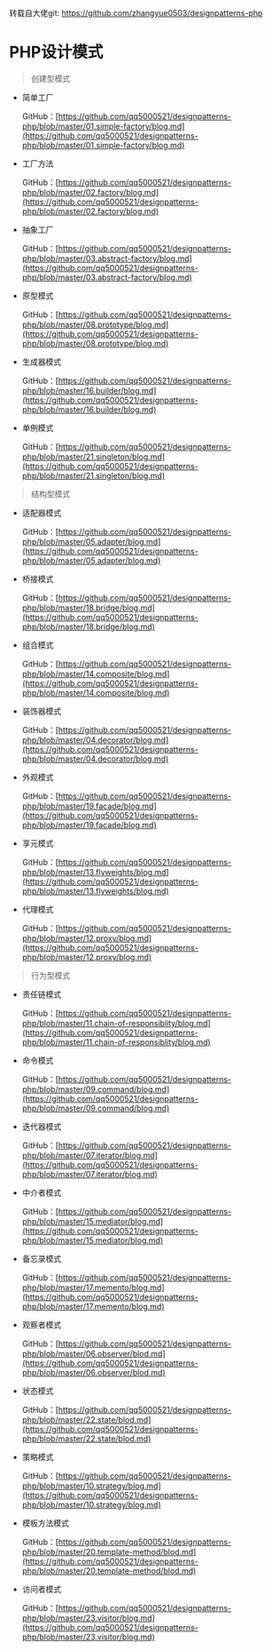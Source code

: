 转载自大佬git: https://github.com/zhangyue0503/designpatterns-php

 
# PHP设计模式

> 创建型模式

- 简单工厂

    GitHub：[https://github.com/qq5000521/designpatterns-php/blob/master/01.simple-factory/blog.md](https://github.com/qq5000521/designpatterns-php/blob/master/01.simple-factory/blog.md)



- 工厂方法

    GitHub：[https://github.com/qq5000521/designpatterns-php/blob/master/02.factory/blog.md](https://github.com/qq5000521/designpatterns-php/blob/master/02.factory/blog.md)



- 抽象工厂

    GitHub：[https://github.com/qq5000521/designpatterns-php/blob/master/03.abstract-factory/blog.md](https://github.com/qq5000521/designpatterns-php/blob/master/03.abstract-factory/blog.md)


- 原型模式

    GitHub：[https://github.com/qq5000521/designpatterns-php/blob/master/08.prototype/blog.md](https://github.com/qq5000521/designpatterns-php/blob/master/08.prototype/blog.md)


    
- 生成器模式

    GitHub：[https://github.com/qq5000521/designpatterns-php/blob/master/16.builder/blog.md](https://github.com/qq5000521/designpatterns-php/blob/master/16.builder/blog.md)


    
- 单例模式

    GitHub：[https://github.com/qq5000521/designpatterns-php/blob/master/21.singleton/blog.md](https://github.com/qq5000521/designpatterns-php/blob/master/21.singleton/blog.md)


    
> 结构型模式

- 适配器模式

    GitHub：[https://github.com/qq5000521/designpatterns-php/blob/master/05.adapter/blog.md](https://github.com/qq5000521/designpatterns-php/blob/master/05.adapter/blog.md)


    
- 桥接模式

    GitHub：[https://github.com/qq5000521/designpatterns-php/blob/master/18.bridge/blog.md](https://github.com/qq5000521/designpatterns-php/blob/master/18.bridge/blog.md)


    
- 组合模式

    GitHub：[https://github.com/qq5000521/designpatterns-php/blob/master/14.composite/blog.md](https://github.com/qq5000521/designpatterns-php/blob/master/14.composite/blog.md)

    
- 装饰器模式

    GitHub：[https://github.com/qq5000521/designpatterns-php/blob/master/04.decorator/blog.md](https://github.com/qq5000521/designpatterns-php/blob/master/04.decorator/blog.md)

    
- 外观模式

    GitHub：[https://github.com/qq5000521/designpatterns-php/blob/master/19.facade/blog.md](https://github.com/qq5000521/designpatterns-php/blob/master/19.facade/blog.md)

    
- 享元模式

    GitHub：[https://github.com/qq5000521/designpatterns-php/blob/master/13.flyweights/blog.md](https://github.com/qq5000521/designpatterns-php/blob/master/13.flyweights/blog.md)


    
- 代理模式

    GitHub：[https://github.com/qq5000521/designpatterns-php/blob/master/12.proxy/blog.md](https://github.com/qq5000521/designpatterns-php/blob/master/12.proxy/blog.md)


    
> 行为型模式

- 责任链模式

    GitHub：[https://github.com/qq5000521/designpatterns-php/blob/master/11.chain-of-responsiblity/blog.md](https://github.com/qq5000521/designpatterns-php/blob/master/11.chain-of-responsiblity/blog.md)

    
- 命令模式

    GitHub：[https://github.com/qq5000521/designpatterns-php/blob/master/09.command/blog.md](https://github.com/qq5000521/designpatterns-php/blob/master/09.command/blog.md)

    
- 迭代器模式

    GitHub：[https://github.com/qq5000521/designpatterns-php/blob/master/07.iterator/blog.md](https://github.com/qq5000521/designpatterns-php/blob/master/07.iterator/blog.md)

    
- 中介者模式

    GitHub：[https://github.com/qq5000521/designpatterns-php/blob/master/15.mediator/blog.md](https://github.com/qq5000521/designpatterns-php/blob/master/15.mediator/blog.md)


    
- 备忘录模式

    GitHub：[https://github.com/qq5000521/designpatterns-php/blob/master/17.memento/blog.md](https://github.com/qq5000521/designpatterns-php/blob/master/17.memento/blog.md)

- 观察者模式

    GitHub：[https://github.com/qq5000521/designpatterns-php/blob/master/06.observer/blod.md](https://github.com/qq5000521/designpatterns-php/blob/master/06.observer/blod.md)

    
- 状态模式

    GitHub：[https://github.com/qq5000521/designpatterns-php/blob/master/22.state/blod.md](https://github.com/qq5000521/designpatterns-php/blob/master/22.state/blod.md)


- 策略模式

    GitHub：[https://github.com/qq5000521/designpatterns-php/blob/master/10.strategy/blog.md](https://github.com/qq5000521/designpatterns-php/blob/master/10.strategy/blog.md)


    
- 模板方法模式

    GitHub：[https://github.com/qq5000521/designpatterns-php/blob/master/20.template-method/blod.md](https://github.com/qq5000521/designpatterns-php/blob/master/20.template-method/blod.md)


    
- 访问者模式

    GitHub：[https://github.com/qq5000521/designpatterns-php/blob/master/23.visitor/blog.md](https://github.com/qq5000521/designpatterns-php/blob/master/23.visitor/blog.md)


    
